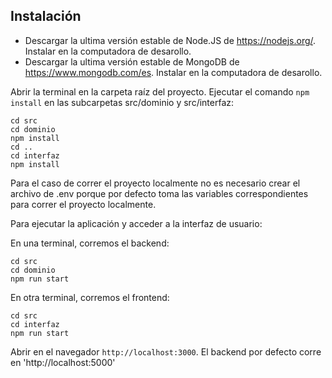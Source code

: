 ## Instalación

* Descargar la ultima versión estable de Node.JS de https://nodejs.org/.
Instalar en la computadora de desarollo.
* Descargar la ultima versión estable de MongoDB de https://www.mongodb.com/es.
Instalar en la computadora de desarollo.

Abrir la terminal en la carpeta raíz del proyecto.
Ejecutar el comando `npm install` en las subcarpetas src/dominio y src/interfaz:
```
cd src 
cd dominio
npm install
cd ..
cd interfaz
npm install
```

Para el caso de correr el proyecto localmente no es necesario crear el archivo de .env porque por defecto toma las variables correspondientes para correr el proyecto localmente.

Para ejecutar la aplicación y acceder a la interfaz de usuario:

En una terminal, corremos el backend:
```
cd src
cd dominio
npm run start
```

En otra terminal, corremos el frontend:
```
cd src
cd interfaz
npm run start
```

Abrir en el navegador `http://localhost:3000`.
El backend por defecto corre en 'http://localhost:5000'